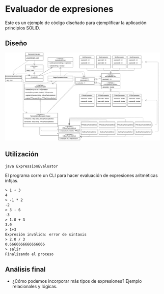 # Evaluador de expresiones

Este es un ejemplo de código diseñado para ejemplificar la aplicación principios SOLID. 

## Diseño ##

![Diagrama de clase](./SOLID-Final.png)

## Utilización ##

```bash
java ExpressionEvaluator
```

El programa corre un CLI para hacer evaluación de expresiones aritméticas infijas.

```
> 1 + 3
4
> -1 * 2
-2
> 3 - 6
-3
> 1.0 + 3
3.0
> 1+3
Expresión inválida: error de sintaxis
> 2.0 / 3
0.6666666666666666
> salir
Finalizando el proceso
```

## Análisis final ##

* ¿Cómo podemos incorporar más tipos de expresiones? Ejemplo relacionales y lógicas.